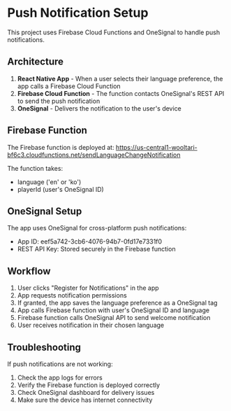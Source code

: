 # Push Notification Setup

This project uses Firebase Cloud Functions and OneSignal to handle push notifications.

## Architecture

1. **React Native App** - When a user selects their language preference, the app calls a Firebase Cloud Function
2. **Firebase Cloud Function** - The function contacts OneSignal's REST API to send the push notification
3. **OneSignal** - Delivers the notification to the user's device

## Firebase Function

The Firebase function is deployed at:
https://us-central1-wooltari-bf6c3.cloudfunctions.net/sendLanguageChangeNotification

The function takes:
- language ('en' or 'ko')
- playerId (user's OneSignal ID)

## OneSignal Setup

The app uses OneSignal for cross-platform push notifications:
- App ID: eef5a742-3cb6-4076-94b7-0fd17e7331f0
- REST API Key: Stored securely in the Firebase function

## Workflow

1. User clicks "Register for Notifications" in the app
2. App requests notification permissions
3. If granted, the app saves the language preference as a OneSignal tag
4. App calls Firebase function with user's OneSignal ID and language
5. Firebase function calls OneSignal API to send welcome notification
6. User receives notification in their chosen language

## Troubleshooting

If push notifications are not working:
1. Check the app logs for errors
2. Verify the Firebase function is deployed correctly
3. Check OneSignal dashboard for delivery issues
4. Make sure the device has internet connectivity 